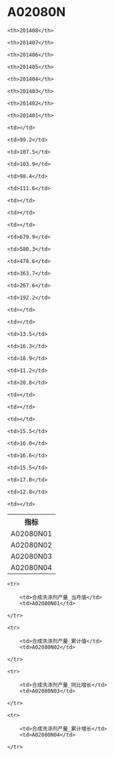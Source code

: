 A02080N
======


<table>

<tr>
    <th>指标</th>
    
    <th>201408</th>
    
    <th>201407</th>
    
    <th>201406</th>
    
    <th>201405</th>
    
    <th>201404</th>
    
    <th>201403</th>
    
    <th>201402</th>
    
    <th>201401</th>
    
</tr>


<tr>
    <td>A02080N01</td>
    
    <td></td>
    
    <td>99.2</td>
    
    <td>107.5</td>
    
    <td>103.9</td>
    
    <td>98.4</td>
    
    <td>111.6</td>
    
    <td></td>
    
    <td></td>
    

</tr>

<tr>
    <td>A02080N02</td>
    
    <td></td>
    
    <td>679.9</td>
    
    <td>580.3</td>
    
    <td>478.6</td>
    
    <td>363.7</td>
    
    <td>267.6</td>
    
    <td>192.2</td>
    
    <td></td>
    

</tr>

<tr>
    <td>A02080N03</td>
    
    <td></td>
    
    <td>13.5</td>
    
    <td>16.3</td>
    
    <td>18.9</td>
    
    <td>11.2</td>
    
    <td>20.8</td>
    
    <td></td>
    
    <td></td>
    

</tr>

<tr>
    <td>A02080N04</td>
    
    <td></td>
    
    <td>15.5</td>
    
    <td>16.0</td>
    
    <td>16.6</td>
    
    <td>15.5</td>
    
    <td>17.0</td>
    
    <td>12.8</td>
    
    <td></td>
    

</tr>


</table>

<table>
    
    <tr>

        <td>合成洗涤剂产量_当月值</td>
        <td>A02080N01</td>

    </tr>
    
    <tr>

        <td>合成洗涤剂产量_累计值</td>
        <td>A02080N02</td>

    </tr>
    
    <tr>

        <td>合成洗涤剂产量_同比增长</td>
        <td>A02080N03</td>

    </tr>
    
    <tr>

        <td>合成洗涤剂产量_累计增长</td>
        <td>A02080N04</td>

    </tr>
    
</table>